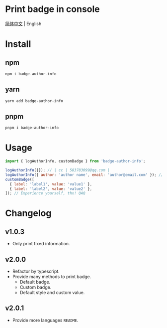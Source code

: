 # Print badge in console

[简体中文]('https://github.com/yesw6a/badge-author-info/blob/master/README-zh-CN.md') | English

# Install

## npm

```bash
npm i badge-author-info
```

## yarn

```bash
yarn add badge-author-info
```

## pnpm

```bash
pnpm i badge-author-info
```

# Usage

```js
import { logAuthorInfo, customBadge } from 'badge-author-info';

logAuthorInfo({}); // | cc | 583783099@qq.com |
logAuthorInfo({ author: 'author name', email: 'author@email.com' }); // | author name | author@email.com |
customBadge([
  { label: 'label1', value: 'value1' },
  { label: 'label2', value: 'value2' },
]); // Experience yourself, thx! QAQ
```

# Changelog

## v1.0.3

- Only print fixed information.

## v2.0.0

- Refactor by typescript.
- Provide many methods to print badge.
  - Default badge.
  - Custom badge.
  - Default style and custom value.

## v2.0.1

- Provide more languages `README`.
